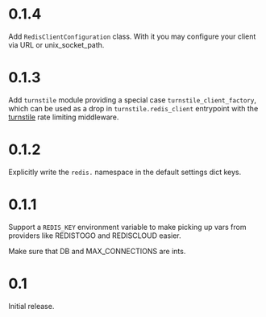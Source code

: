 # 0.1.4

Add `RedisClientConfiguration` class. With it you may configure your client via URL or unix_socket_path.

# 0.1.3

Add `turnstile` module providing a special case `turnstile_client_factory`, which can be used as a drop in `turnstile.redis_client` entrypoint with the
[turnstile]() rate limiting middleware.

[turnstile]: https://github.com/klmitch/turnstile

# 0.1.2

Explicitly write the `redis.` namespace in the default settings dict keys.

# 0.1.1

Support a `REDIS_KEY` environment variable to make picking up vars from
providers like REDISTOGO and REDISCLOUD easier.

Make sure that DB and MAX_CONNECTIONS are ints.

# 0.1

Initial release.
